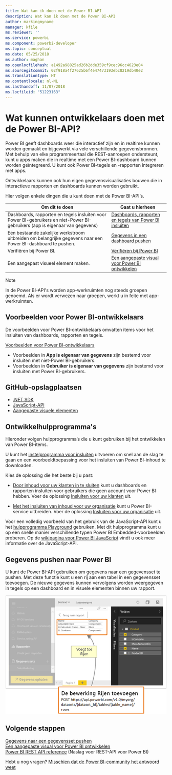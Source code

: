 ```yaml
---
title: Wat kan ik doen met de Power BI-API
description: Wat kan ik doen met de Power BI-API
author: markingmyname
manager: kfile
ms.reviewer: ''
ms.service: powerbi
ms.component: powerbi-developer
ms.topic: conceptual
ms.date: 05/25/2018
ms.author: maghan
ms.openlocfilehash: a1492a98825ad26b2dde359cf9cec96cc4623e04
ms.sourcegitcommit: 02f918a4f27625b6f4e47473193ebc8219db40e2
ms.translationtype: HT
ms.contentlocale: nl-NL
ms.lasthandoff: 11/07/2018
ms.locfileid: "51223163"
---
```

# <a name="what-can-developers-do-with-the-power-bi-api"></a>Wat kunnen ontwikkelaars doen met de Power BI-API?

Power BI geeft dashboards weer die interactief zijn en in realtime kunnen worden gemaakt en bijgewerkt via vele verschillende gegevensbronnen. Met behulp van elke programmeertaal die REST-aanroepen ondersteunt, kunt u apps maken die in realtime met een Power BI-dashboard kunnen worden geïntegreerd. U kunt ook Power BI-tegels en -rapporten integreren met apps.

Ontwikkelaars kunnen ook hun eigen gegevensvisualisaties bouwen die in interactieve rapporten en dashboards kunnen worden gebruikt.

Hier volgen enkele dingen die u kunt doen met de Power BI-API‘s.

| **Om dit te doen** | **Gaat u hierheen** |
| --- | --- |
| Dashboards, rapporten en tegels insluiten voor Power BI-gebruikers en niet-Power BI-gebruikers (app is eigenaar van gegevens) |[Dashboards, rapporten en tegels van Power BI insluiten](embedding-content.md) |
| Een bestaande zakelijke werkstroom uitbreiden om belangrijke gegevens naar een Power BI-dashboard te pushen. |[Gegevens in een dashboard pushen](walkthrough-push-data.md) |
| Verifiëren bij Power BI. |[Verifiëren bij Power BI](get-azuread-access-token.md) |
| Een aangepast visueel element maken. |[Een aangepaste visual voor Power BI ontwikkelen](custom-visual-develop-tutorial.md) |

> [!NOTE]
> In de Power BI-API's worden app-werkruimten nog steeds groepen genoemd. Als er wordt verwezen naar groepen, werkt u in feite met app-werkruimten.

## <a name="power-bi-developer-samples"></a>Voorbeelden voor Power BI-ontwikkelaars

De voorbeelden voor Power BI-ontwikkelaars omvatten items voor het insluiten van dashboards, rapporten en tegels.

[Voorbeelden voor Power BI-ontwikkelaars](https://github.com/Microsoft/PowerBI-Developer-Samples)

* Voorbeelden in **App is eigenaar van gegevens** zijn bestemd voor insluiten met niet-Power BI-gebruikers.
* Voorbeelden in **Gebruiker is eigenaar van gegevens** zijn bestemd voor insluiten met Power BI-gebruikers.

## <a name="github-repositories"></a>GitHub-opslagplaatsen

* [.NET SDK](https://github.com/Microsoft/PowerBI-CSharp)
* [JavaScript-API](https://github.com/Microsoft/PowerBI-JavaScript)
* [Aangepaste visuele elementen](https://github.com/Microsoft/PowerBI-visuals)

## <a name="developer-tools"></a>Ontwikkelhulpprogramma's

Hieronder volgen hulpprogramma‘s die u kunt gebruiken bij het ontwikkelen van Power BI-items.

U kunt het [instelprogramma voor insluiten](https://aka.ms/embedsetup) uitvoeren om snel aan de slag te gaan en een voorbeeldtoepassing voor het insluiten van Power BI-inhoud te downloaden.

Kies de oplossing die het beste bij u past:

* [Door inhoud voor uw klanten in te sluiten](embedding.md#embedding-for-your-customers) kunt u dashboards en rapporten insluiten voor gebruikers die geen account voor Power BI hebben. Voer de oplossing [Insluiten voor uw klanten](https://aka.ms/embedsetup/AppOwnsData) uit.

* [Met het insluiten van inhoud voor uw organisatie](embedding.md#embedding-for-your-organization) kunt u Power BI-service uitbreiden. Voer de oplossing [Insluiten voor uw organisatie](https://aka.ms/embedsetup/UserOwnsData) uit.

Voor een volledig voorbeeld van het gebruik van de JavaScript-API kunt u het [hulpprogramma Playground](https://microsoft.github.io/PowerBI-JavaScript/demo) gebruiken. Met dit hulpprogramma kunt u op een snelle manier verschillende typen Power BI Embedded-voorbeelden proberen. Op de [wikipagina voor Power BI JavaScript](https://github.com/Microsoft/powerbi-javascript/wiki) vindt u ook meer informatie over de JavaScript-API.

## <a name="push-data-into-power-bi"></a>Gegevens pushen naar Power BI

U kunt de Power BI-API gebruiken om gegevens naar een gegevensset te pushen. Met deze functie kunt u een rij aan een tabel in een gegevensset toevoegen. De nieuwe gegevens kunnen vervolgens worden weergegeven in tegels op een dashboard en in visuele elementen binnen uw rapport.

![Voorbeeld van pushen van gegevens](media/what-can-you-do/powerbi-push-data.png)

## <a name="next-steps"></a>Volgende stappen

[Gegevens naar een gegevensset pushen](walkthrough-push-data.md)  
[Een aangepaste visual voor Power BI ontwikkelen](custom-visual-develop-tutorial.md)  
[Power BI REST API reference](https://docs.microsoft.com/rest/api/power-bi/) (Naslag voor REST-API voor Power BI)  

Hebt u nog vragen? [Misschien dat de Power BI-community het antwoord weet](http://community.powerbi.com/)

